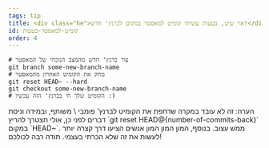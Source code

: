 ```yaml
---
tags: tip
title: <div class="he">אוי שיט, בטעות עשיתי קומיט למאסטר במקום לברנץ' חדש!</div>
id: קומיט-למאסטר-בטעות
order: 4
---
```


```git
# צור ברנץ' חדש מהמצב הנוכחי של המאסטר
git branch some-new-branch-name
# מחק את הקומיט האחרון מהמאסטר
git reset HEAD~ --hard
git checkout some-new-branch-name
# הקומיט שלך חי בברנץ' הזה עכשיו :)
```

<div class="he">
הערה: זה לא עובד במקרה שדחפת את הקומיט לברנץ' פומבי \ משותף, ובמידה וניסת דברים לפני כן, אולי תצטרך להריץ
`git reset HEAD@{number-of-commits-back}`
במקום 
`HEAD~`.
ממש עצוב.
בנוסף, המון המון המון אנשים הציעו דרך קצרה יותר לעשות את זה שלא הכרתי בעצמי. תודה רבה לכולכם!
</div>